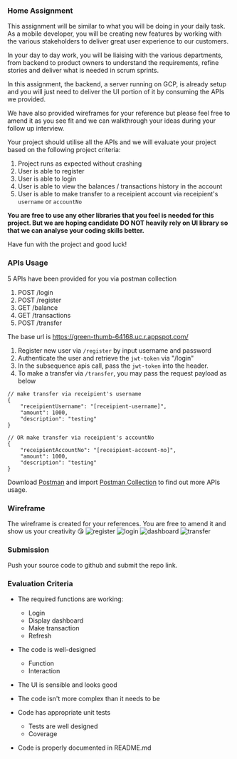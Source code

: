 ### Home Assignment

This assignment will be similar to what you will be doing in your daily task. As a mobile developer, you will be creating new features by working with the various stakeholders to deliver great user experience to our customers.

In your day to day work, you will be liaising with the various departments, from backend to product owners to understand the requirements, refine stories and deliver what is needed in scrum sprints.

In this assignment, the backend, a server running on GCP, is already setup and you will just need to deliver the UI portion of it by consuming the APIs we provided.

We have also provided wireframes for your reference but please feel free to amend it as you see fit and we can walkthrough your ideas during your follow up interview.

Your project should utilise all the APIs and we will evaluate your project based on the following project criteria:

1. Project runs as expected without crashing
2. User is able to register
3. User is able to login
4. User is able to view the balances / transactions history in the account
5. User is able to make transfer to a receipient account via receipient's `username` or `accountNo`

<b>You are free to use any other libraries that you feel is needed for this project. But we are hoping candidate DO NOT heavily rely on UI library so that we can analyse your coding skills better.</b>

Have fun with the project and good luck!

### APIs Usage

5 APIs have been provided for you via postman collection

1. POST /login
2. POST /register
3. GET /balance
4. GET /transactions
5. POST /transfer

The base url is https://green-thumb-64168.uc.r.appspot.com/

1. Register new user via `/register` by input username and password
2. Authenticate the user and retrieve the `jwt-token` via "/login"
3. In the subsequence apis call, pass the `jwt-token` into the header.
4. To make a transfer via `/transfer`, you may pass the request payload as below

```
// make transfer via receipient's username
{
    "receipientUsername": "[receipient-username]",
    "amount": 1000,
    "description": "testing"
}

// OR make transfer via receipient's accountNo
{
    "receipientAccountNo": "[receipient-account-no]",
    "amount": 1000,
    "description": "testing"
}
```

Download [Postman](https://www.postman.com/product/rest-client/) and import [Postman Collection](https://github.com/RDCMDT/mdt-homework-instruction/blob/master/mdt-homework-apis.postman_collection.json) to find out more APIs usage.

### Wireframe

The wireframe is created for your references. You are free to amend it and show us your creativity 😘
![register](https://user-images.githubusercontent.com/16426747/136692349-0ddc34fc-d25d-486a-b8c0-7c84ea3377b1.png)
![login](https://user-images.githubusercontent.com/16426747/136692347-279c946a-3a6a-47b4-861b-fa5ca3f4b22e.png)
![dashboard](https://user-images.githubusercontent.com/16426747/136692345-3864e377-524a-4472-9d52-9eabce6cde3b.png)
![transfer](https://user-images.githubusercontent.com/16426747/136692348-71cc46df-301c-46bf-96d5-7b578870d838.png)

### Submission

Push your source code to github and submit the repo link.

### Evaluation Criteria

- The required functions are working:

  - Login
  - Display dashboard
  - Make transaction
  - Refresh

- The code is well-designed

  - Function
  - Interaction

- The UI is sensible and looks good

- The code isn't more complex than it needs to be

- Code has appropriate unit tests

  - Tests are well designed
  - Coverage

- Code is properly documented in README.md
